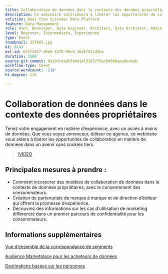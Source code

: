 ```yaml
---
title: Collaboration de données dans le contexte des données propriétaires
description: Ce webinaire contribuera à libérer les opportunités de collaboration des données dans un avenir sans cookies tiers.
solution: Real-Time Customer Data Platform
feature: Data Management
role: User, Developer, Data Engineer, Architect, Data Architect, Admin, Leader
level: Beginner, Intermediate, Experienced
type: Event
thumbnail: 337665.jpg
kt: 9145
exl-id: 633f2927-d6e0-4370-96c6-36d1f612d5ba
duration: 2560
source-git-commit: 9a297cda953d4414131657f9ac84580aea0eabeb
workflow-type: tm+mt
source-wordcount: '118'
ht-degree: 13%

---
```


# Collaboration de données dans le contexte des données propriétaires

Tenez votre engagement en matière dʼexpérience, avec un accès à moins de données. Que vous soyez annonceur, éditeur ou agence, ce webinaire vous aidera à libérer les opportunités de collaboration en matière de données dans un avenir sans cookies tiers.

>[!VIDEO](https://video.tv.adobe.com/v/337665/?quality=12&learn=on)

## Principales mesures à prendre :

* Comment incorporer des modèles de collaboration de données dans le contexte de données propriétaires, avec le consentement des consommateurs.
* Création de partenariats de marque à marque et de direction d’éditeur qui offrent la promesse d’expérience.
* Découvrez des informations sur les cas d’utilisation de marketing différencié dans un premier parcours de confidentialité pour les consommateurs.

## Informations supplémentaires 

[Vue d’ensemble de la correspondance de segments](https://experienceleague.adobe.com/docs/experience-platform/segmentation/ui/segment-match.html?lang=en)

[Audience Marketplace pour les acheteurs de données](https://experienceleague.adobe.com/docs/audience-manager/user-guide/features/audience-marketplace/audience-marketplace-for-data-buyers/marketplace-data-buyers.html?lang=en)

[Destinations basées sur les personnes](https://experienceleague.adobe.com/docs/audience-manager/user-guide/features/destinations/people-based/people-based-destinations-overview.html?lang=fr)
